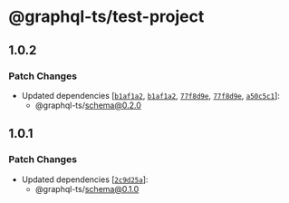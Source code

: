 # @graphql-ts/test-project

## 1.0.2

### Patch Changes

- Updated dependencies [[`b1af1a2`](https://github.com/Thinkmill/graphql-ts/commit/b1af1a295877e3bb111cf269084ef5aa0dc9530c), [`b1af1a2`](https://github.com/Thinkmill/graphql-ts/commit/b1af1a295877e3bb111cf269084ef5aa0dc9530c), [`77f8d9e`](https://github.com/Thinkmill/graphql-ts/commit/77f8d9eddc27b29bf4922ef6c0f1774881e27dcf), [`77f8d9e`](https://github.com/Thinkmill/graphql-ts/commit/77f8d9eddc27b29bf4922ef6c0f1774881e27dcf), [`a50c5c1`](https://github.com/Thinkmill/graphql-ts/commit/a50c5c1f147b7df1241e81d2251d2c3a8f5a303b)]:
  - @graphql-ts/schema@0.2.0

## 1.0.1

### Patch Changes

- Updated dependencies [[`2c9d25a`](https://github.com/Thinkmill/graphql-ts/commit/2c9d25ab7724a8a460b337a4a529accc0d3169ec)]:
  - @graphql-ts/schema@0.1.0
